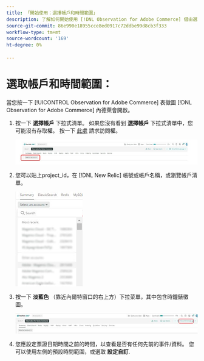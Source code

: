 ```yaml
---
title: 「開始使用：選擇帳戶和時間範圍」
description: 了解如何開始使用 [!DNL Observation for Adobe Commerce] 借由選取帳戶和時間範圍來傳送。
source-git-commit: 86e990e18955cce8ed0917c72ddbe99d8cb3f333
workflow-type: tm+mt
source-wordcount: '169'
ht-degree: 0%

---
```


# 選取帳戶和時間範圍：

當您按一下 [!UICONTROL Observation for Adobe Commerce] 表徵圖 [!DNL Observation for Adobe Commerce] 內德萊會開啟。

1. 按一下 **選擇帳戶** 下拉式清單。 如果您沒有看到 **選擇帳戶** 下拉式清單中，您可能沒有存取權。 按一下 [此處](https://adobe.sharepoint.com/sites/MG/it/IT%20Services%20Wiki/Requesting%20access%20to%20Magento%20Commerce%20New%20Relic.aspx) 請求訪問權。

   ![選擇帳戶](../../assets/tools/observation-for-adobe-commerce/start-using-1.jpeg)

1. 您可以貼上project_id，在 [!DNL New Relic] 帳號或帳戶名稱，或瀏覽帳戶清單。

   ![瀏覽帳戶清單](../../assets/tools/observation-for-adobe-commerce/start-using-2.jpg)

1. 按一下 **淡藍色** （靠近內爾特窗口的右上方）下拉菜單，其中包含時鐘錶徵圖。

   ![按一下下拉式功能表](../../assets/tools/observation-for-adobe-commerce/start-using-3.jpg)

1. 您應設定票證日期時間之前的時間，以查看是否有任何先前的事件/資料。 您可以使用左側的預設時間範圍，或選取 **設定自訂**.
